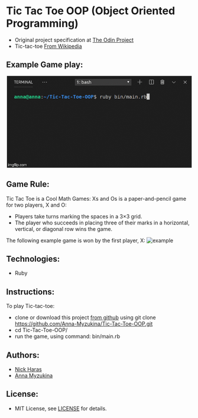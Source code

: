 # Tic Tac Toe OOP (Object Oriented Programming)

- Original project specification at [The Odin Project](https://www.theodinproject.com/courses/ruby-programming/lessons/oop)
- Tic-tac-toe [From Wikipedia](https://en.wikipedia.org/wiki/Tic-tac-toe)

## Example Game play:
<p align="center">
  <img src="img/3b2hm4.gif">
</p>

## Game Rule:

Tic Tac Toe is a Cool Math Games:
Xs and Os is a paper-and-pencil game for two players, X and O:

- Players take turns marking the spaces in a 3×3 grid.
- The player who succeeds in placing three of their marks in a horizontal, vertical, or diagonal row wins the game.

The following example game is won by the first player, X:
![example](https://upload.wikimedia.org/wikipedia/commons/thumb/1/1b/Tic-tac-toe-game-1.svg/1280px-Tic-tac-toe-game-1.svg.png)

## Technologies:

- Ruby

## Instructions:

To play Tic-tac-toe:

- clone or download this project [from github](https://github.com/Anna-Myzukina/Tic-Tac-Toe-OOP) using git clone https://github.com/Anna-Myzukina/Tic-Tac-Toe-OOP.git
- cd Tic-Tac-Toe-OOP/
- run the game, using command: bin/main.rb

## Authors:

- [Nick Haras](https://github.com/macnick)
- [Anna Myzukina](https://github.com/Anna-Myzukina)

## License:
* MIT License, see [LICENSE](LICENSE.md) for details.
